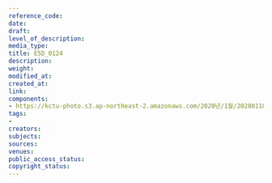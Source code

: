 ```yaml
---
reference_code: 
date: 
draft: 
level_of_description: 
media_type: 
title: E5D_0124
description: 
weight: 
modified_at: 
created_at: 
link: 
components:
- https://kctu-photo.s3.ap-northeast-2.amazonaws.com/2020년/1월/20200118_마사회+고+문중원+기수+죽음의+진상규명과+책임자+처벌을+위한+민주노총+결의대회/E5D_0124.jpg
tags:
- 
creators: 
subjects: 
sources: 
venues: 
public_access_status: 
copyright_status: 
---
```

